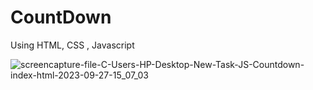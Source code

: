 # CountDown
Using HTML, CSS , Javascript


![screencapture-file-C-Users-HP-Desktop-New-Task-JS-Countdown-index-html-2023-09-27-15_07_03](https://github.com/BhoomikaGhul/CountDown/assets/121854997/c1aeecb3-2b71-4d58-96b4-d689108fb7e5)

